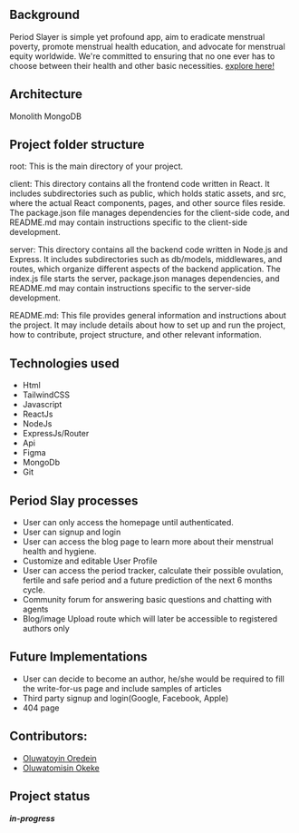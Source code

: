 ## Background

Period Slayer is simple yet profound app, aim to eradicate menstrual poverty, promote menstrual health education, and advocate for menstrual equity worldwide. We're committed to ensuring that no one ever has to choose between their health and other basic necessities.
[explore here!](https://period-slay.vercel.app/)

## Architecture

Monolith MongoDB

## Project folder structure

root: This is the main directory of your project.

client: This directory contains all the frontend code written in React. It includes subdirectories such as public, which holds static assets, and src, where the actual React components, pages, and other source files reside. The package.json file manages dependencies for the client-side code, and README.md may contain instructions specific to the client-side development.

server: This directory contains all the backend code written in Node.js and Express. It includes subdirectories such as db/models, middlewares, and routes, which organize different aspects of the backend application. The index.js file starts the server, package.json manages dependencies, and README.md may contain instructions specific to the server-side development.

README.md: This file provides general information and instructions about the project. It may include details about how to set up and run the project, how to contribute, project structure, and other relevant information.

## Technologies used

- Html
- TailwindCSS
- Javascript
- ReactJs
- NodeJs
- ExpressJs/Router
- Api
- Figma
- MongoDb
- Git

## Period Slay processes

- User can only access the homepage until authenticated.
- User can signup and login
- User can access the blog page to learn more about their menstrual health and hygiene.
- Customize and editable User Profile
- User can access the period tracker, calculate their possible ovulation, fertile and safe period and a future prediction of the next 6 months cycle.
- Community forum for answering basic questions and chatting with agents
- Blog/image Upload route which will later be accessible to registered authors only

## Future Implementations

- User can decide to become an author, he/she would be required to fill the write-for-us page and include samples of articles
- Third party signup and login(Google, Facebook, Apple)
- 404 page

## Contributors:

- [Oluwatoyin Oredein](https://github.com/codinBabe)
- [Oluwatomisin Okeke](https://github.com/Ugegbe-oyibo)

## Project status

**_in-progress_**
